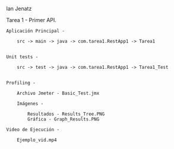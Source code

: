 Ian Jenatz

Tarea 1 - Primer API. 

    Aplicación Principal - 

        src -> main -> java -> com.tarea1.RestApp1 -> Tarea1


    Unit tests -

        src -> test -> java -> com.tarea1.RestApp1 -> Tarea1_Test


    Profiling - 
        
        Archivo Jmeter - Basic_Test.jmx
        
        Imágenes -
            
            Resultados - Results_Tree.PNG
            Gráfica - Graph_Results.PNG

    Video de Ejecución -
    
        Ejemplo_vid.mp4
 